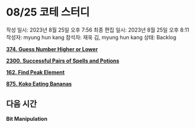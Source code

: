 # 08/25 코테 스터디

작성 일시: 2023년 8월 25일 오후 7:56
최종 편집 일시: 2023년 8월 25일 오후 8:11
작성자: myung hun kang
참석자: 재욱 김, myung hun kang
상태: Backlog

**[374. Guess Number Higher or Lower](https://leetcode.com/problems/guess-number-higher-or-lower/)**

**[2300. Successful Pairs of Spells and Potions](https://leetcode.com/problems/successful-pairs-of-spells-and-potions/)**

**[162. Find Peak Element](https://leetcode.com/problems/find-peak-element/)**

**[875. Koko Eating Bananas](https://leetcode.com/problems/koko-eating-bananas/)**

## 다음 시간

**Bit Manipulation**